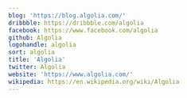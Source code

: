 ```yaml
---
blog: 'https://blog.algolia.com/'
dribbble: https://dribbble.com/algolia
facebook: https://www.facebook.com/algolia
github: Algolia
logohandle: algolia
sort: algolia
title: 'Algolia'
twitter: Algolia
website: 'https://www.algolia.com/'
wikipedia: https://en.wikipedia.org/wiki/Algolia
---
```

